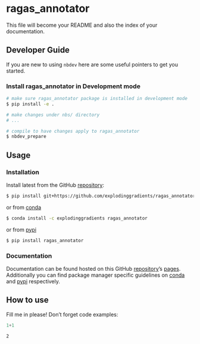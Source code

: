 # ragas_annotator


<!-- WARNING: THIS FILE WAS AUTOGENERATED! DO NOT EDIT! -->

This file will become your README and also the index of your
documentation.

## Developer Guide

If you are new to using `nbdev` here are some useful pointers to get you
started.

### Install ragas_annotator in Development mode

``` sh
# make sure ragas_annotator package is installed in development mode
$ pip install -e .

# make changes under nbs/ directory
# ...

# compile to have changes apply to ragas_annotator
$ nbdev_prepare
```

## Usage

### Installation

Install latest from the GitHub
[repository](https://github.com/explodinggradients/ragas_annotator):

``` sh
$ pip install git+https://github.com/explodinggradients/ragas_annotator.git
```

or from [conda](https://anaconda.org/explodinggradients/ragas_annotator)

``` sh
$ conda install -c explodinggradients ragas_annotator
```

or from [pypi](https://pypi.org/project/ragas_annotator/)

``` sh
$ pip install ragas_annotator
```

### Documentation

Documentation can be found hosted on this GitHub
[repository](https://github.com/explodinggradients/ragas_annotator)’s
[pages](https://explodinggradients.github.io/ragas_annotator/).
Additionally you can find package manager specific guidelines on
[conda](https://anaconda.org/explodinggradients/ragas_annotator) and
[pypi](https://pypi.org/project/ragas_annotator/) respectively.

## How to use

Fill me in please! Don’t forget code examples:

``` python
1+1
```

    2
